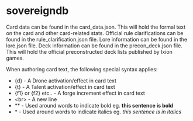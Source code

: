 # sovereigndb

Card data can be found in the card_data.json. This will hold the formal text on the card and other card-related stats.
Official rule clarifications can be found in the rule_clarification.json file.
Lore information can be found in the lore.json file.
Deck information can be found in the precon_deck.json file. This will hold the official preconstructed deck lists published by Ixion games.

When authoring card text, the following special syntax applies:
- {d} - A Drone activation/effect in card text
- {t} - A Talent activation/effect in card text
- {f1} or {f2} etc.. - A forge increment effect in card text
- \<br\> - A new line
- ** - Used around words to indicate bold eg. **this sentence is bold**
- \* - Used around words to indicate italics eg. *this sentence is in italics*


